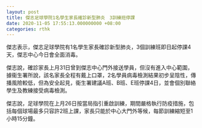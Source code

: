```yaml
---
layout: post
title: 傑志足球學院1名學生家長確診新型肺炎　3訓練班停課
date: 2020-11-05 17:55:13.000000000 +08:00
categories: rthk
---
```


傑志表示，傑志足球學院有1名學生家長確診新型肺炎，3個訓練班即日起停課4天，傑志中心今日會全面消毒。

傑志說，確診家長上月31日曾到傑志中心門外接送學員，但沒有進入中心範圍，據衞生署所說，該名家長全程有戴上口罩，2名學員病毒檢測結果初步呈陰性，傳播風險較低，但為安全起見，衞生署建議A班、B班、E班停課4日，並會個別聯絡學生及教練接受病毒檢測。

傑志說，足球學院在上月26日按當局指引重啟訓練，期間嚴格執行防疫措施，包括每個球場最多只容許2班上課，家長只能於中心大門外等候，每節訓練縮短至1小時15分鐘。
